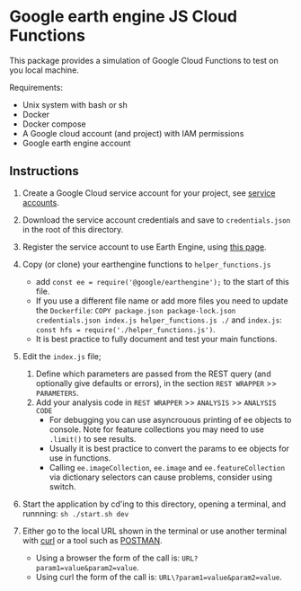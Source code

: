 # Google earth engine JS Cloud Functions

This package provides a simulation of Google Cloud Functions to test on you local machine.

Requirements:

* Unix system with bash or sh
* Docker
* Docker compose
* A Google cloud account (and project) with IAM permissions
* Google earth engine account

## Instructions

1. Create a Google Cloud service account for your project, see [service accounts](https://cloud.google.com/iam/docs/service-accounts).

2. Download the service account credentials and save to `credentials.json` in the root of this directory.

3. Register the service account to use Earth Engine, using [this page](https://signup.earthengine.google.com/#!/service_accounts).

4. Copy (or clone) your earthengine functions to `helper_functions.js`
   * add `const ee = require('@google/earthengine');` to the start of this file.
   * If you use a different file name or add more files you need to update the `Dockerfile`: ```COPY package.json package-lock.json credentials.json index.js helper_functions.js ./``` and `index.js`: ```const hfs = require('./helper_functions.js')```.
   * It is best practice to fully document and test your main functions.

5. Edit the `index.js` file;
   1. Define which parameters are passed from the REST query (and optionally give defaults or errors), in the section `REST WRAPPER` >> `PARAMETERS`.
   2. Add your analysis code in `REST WRAPPER` >> `ANALYSIS` >> `ANALYSIS CODE`
      * For debugging you can use asyncrouous printing of ee objects to console. Note for feature collections you may need to use `.limit()` to see results.
      * Usually it is best practice to convert the params to ee objects for use in functions.
      * Calling `ee.imageCollection`, `ee.image` and `ee.featureCollection` via dictionary selectors can cause problems, consider using switch.

6. Start the application by cd'ing to this directory, opening a terminal, and runnning: `sh ./start.sh dev`

7. Either go to the local URL shown in the terminal or use another terminal with [curl](https://curl.haxx.se/) or a tool such as [POSTMAN](https://www.postman.com/).
   * Using a browser the form of the call is: `URL?param1=value&param2=value`.
   * Using curl the form of the call is: `URL\?param1=value&param2=value`.
